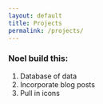 ```yaml
---
layout: default
title: Projects
permalink: /projects/
---
```


<div class="container">
    <div class="row">
        <div class="col">
            <h3>Noel build this:</h3>
            <ol>
                <li>Database of data</li>
                <li>Incorporate blog posts</li>
                <li>Pull in icons</li>
            </ol>
        </div>        
    </div>
</div>